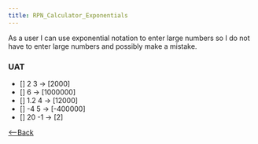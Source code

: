 ```yaml
---
title: RPN_Calculator_Exponentials
---
```

As a user I can use exponential notation to enter large numbers so I do not have to enter large numbers and possibly make a mistake.

### UAT
* [] 2 <e> 3 <enter> -> [2000]
* [] <e> 6 <enter> -> [1000000]
* [] 1.2 <e> 4 <enter> -> [12000]
* [] -4 <e> 5 <enter> -> [-400000]
* [] 20 <e> -1 <enter> -> [2]

[<--Back]({{_site.pagesurl}}/RPN_Calculator)
